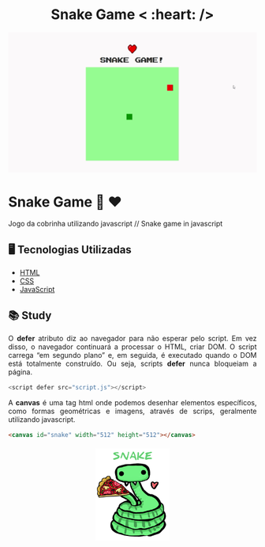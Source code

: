 
<h4 align="center">
 <b><h1>Snake Game < :heart: /> </h1></b> 
 
![](img/Snake-Game1.gif) 




<b><h1>Snake Game :snake: :heart:</h1></b> 
<p align="justify"> Jogo da cobrinha utilizando javascript // Snake game in javascript </p>

## :desktop_computer:	 Tecnologias Utilizadas

- [HTML](https://html.com/)
- [CSS](https://purecss.io/)
- [JavaScript](https://www.javascript.com/)

## :books: Study

<p align="justify"> O <b>defer</b> atributo diz ao navegador para não esperar pelo script. Em vez disso, o navegador continuará a processar o HTML, criar DOM. O script carrega “em segundo plano” e, em seguida, é executado quando o DOM está totalmente construído. 
Ou seja, scripts <b>defer</b> nunca bloqueiam a página.</p>

```javascript
<script defer src="script.js"></script>
```

<p align="justify">
A <b>canvas</b> é uma tag html onde podemos desenhar elementos específicos, como formas geométricas e imagens, através de scrips, geralmente utilizando javascript. </p>

```html
<canvas id="snake" width="512" height="512"></canvas>
```

<h4 align="center">
<img src="./img/snake-photo.png" width="150px" />
